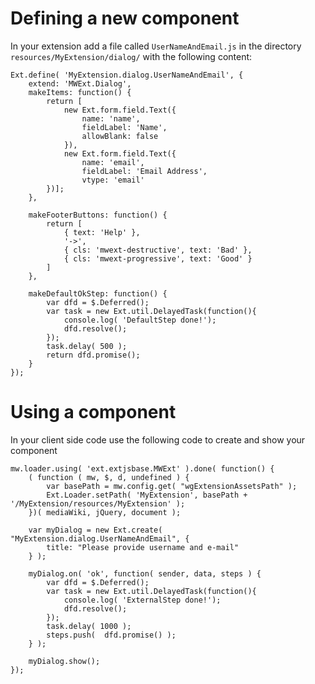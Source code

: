 # Defining a new component

In your extension add a file called `UserNameAndEmail.js` in the directory
`resources/MyExtension/dialog/` with the following content:

	Ext.define( 'MyExtension.dialog.UserNameAndEmail', {
		extend: 'MWExt.Dialog',
		makeItems: function() {
			return [
				new Ext.form.field.Text({
					name: 'name',
					fieldLabel: 'Name',
					allowBlank: false
				}),
				new Ext.form.field.Text({
					name: 'email',
					fieldLabel: 'Email Address',
					vtype: 'email'
			})];
		},

		makeFooterButtons: function() {
			return [
				{ text: 'Help' },
				'->',
				{ cls: 'mwext-destructive',	text: 'Bad'	},
				{ cls: 'mwext-progressive',	text: 'Good' }
			]
		},

		makeDefaultOkStep: function() {
			var dfd = $.Deferred();
			var task = new Ext.util.DelayedTask(function(){
				console.log( 'DefaultStep done!');
				dfd.resolve();
			});
			task.delay( 500 );
			return dfd.promise();
		}
	});

# Using a component

In your client side code use the following code to create and show your
component

	mw.loader.using( 'ext.extjsbase.MWExt' ).done( function() {
		( function ( mw, $, d, undefined ) {
			var basePath = mw.config.get( "wgExtensionAssetsPath" );
			Ext.Loader.setPath(	'MyExtension', basePath + '/MyExtension/resources/MyExtension' );
		})( mediaWiki, jQuery, document );

		var myDialog = new Ext.create( "MyExtension.dialog.UserNameAndEmail", {
			title: "Please provide username and e-mail"
		} );

		myDialog.on( 'ok', function( sender, data, steps ) {
			var dfd = $.Deferred();
			var task = new Ext.util.DelayedTask(function(){
				console.log( 'ExternalStep done!');
				dfd.resolve();
			});
			task.delay( 1000 );
			steps.push(  dfd.promise() );
		} );

		myDialog.show();
	});
